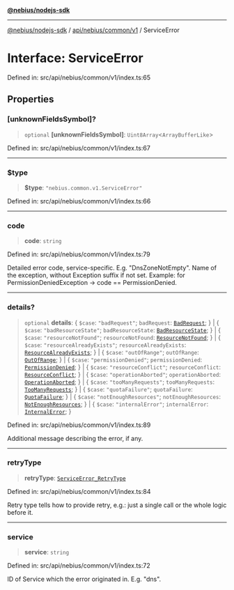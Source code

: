 [**@nebius/nodejs-sdk**](../../../../../README.md)

***

[@nebius/nodejs-sdk](../../../../../README.md) / [api/nebius/common/v1](../README.md) / ServiceError

# Interface: ServiceError

Defined in: src/api/nebius/common/v1/index.ts:65

## Properties

### \[unknownFieldsSymbol\]?

> `optional` **\[unknownFieldsSymbol\]**: `Uint8Array`\<`ArrayBufferLike`\>

Defined in: src/api/nebius/common/v1/index.ts:67

***

### $type

> **$type**: `"nebius.common.v1.ServiceError"`

Defined in: src/api/nebius/common/v1/index.ts:66

***

### code

> **code**: `string`

Defined in: src/api/nebius/common/v1/index.ts:79

Detailed error code, service-specific. E.g. "DnsZoneNotEmpty".
 Name of the exception, without Exception suffix if not set.
 Example: for PermissionDeniedException -> code == PermissionDenied.

***

### details?

> `optional` **details**: \{ `$case`: `"badRequest"`; `badRequest`: [`BadRequest`](BadRequest.md); \} \| \{ `$case`: `"badResourceState"`; `badResourceState`: [`BadResourceState`](BadResourceState.md); \} \| \{ `$case`: `"resourceNotFound"`; `resourceNotFound`: [`ResourceNotFound`](ResourceNotFound.md); \} \| \{ `$case`: `"resourceAlreadyExists"`; `resourceAlreadyExists`: [`ResourceAlreadyExists`](ResourceAlreadyExists.md); \} \| \{ `$case`: `"outOfRange"`; `outOfRange`: [`OutOfRange`](OutOfRange.md); \} \| \{ `$case`: `"permissionDenied"`; `permissionDenied`: [`PermissionDenied`](PermissionDenied.md); \} \| \{ `$case`: `"resourceConflict"`; `resourceConflict`: [`ResourceConflict`](ResourceConflict.md); \} \| \{ `$case`: `"operationAborted"`; `operationAborted`: [`OperationAborted`](OperationAborted.md); \} \| \{ `$case`: `"tooManyRequests"`; `tooManyRequests`: [`TooManyRequests`](TooManyRequests.md); \} \| \{ `$case`: `"quotaFailure"`; `quotaFailure`: [`QuotaFailure`](QuotaFailure.md); \} \| \{ `$case`: `"notEnoughResources"`; `notEnoughResources`: [`NotEnoughResources`](NotEnoughResources.md); \} \| \{ `$case`: `"internalError"`; `internalError`: [`InternalError`](InternalError.md); \}

Defined in: src/api/nebius/common/v1/index.ts:89

Additional message describing the error, if any.

***

### retryType

> **retryType**: [`ServiceError_RetryType`](../type-aliases/ServiceError_RetryType.md)

Defined in: src/api/nebius/common/v1/index.ts:84

Retry type tells how to provide retry, e.g.: just a single call or the whole logic before it.

***

### service

> **service**: `string`

Defined in: src/api/nebius/common/v1/index.ts:72

ID of Service which the error originated in. E.g. "dns".
